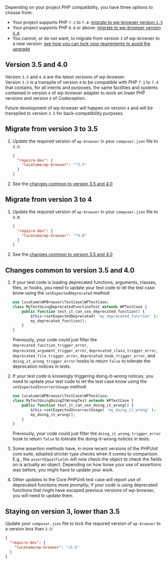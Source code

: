 Depending on your project PHP compatibility, you have three options to choose from:

* Your project supports PHP `7.1` to `7.4`: [migrate to wp-browser version `3.5`](#migrate-from-version-3-to-35)
* Your project supports PHP `8.0` or above: [migrate to wp-browser version `4.0`](#migrate-from-version-3-to-4)
* You cannot, or do not want, to migrate from version `3` of wp-browser to a new
  version: [see how you can lock your reuirements to avoid the upgrade](#staying-on-version-3-lower-than-35)

## Version 3.5 and 4.0

Version `3.5` and `4.0` are the latest versions of wp-browser.  
Version `3.5` is a transpile of version `4` to be compatible with PHP `7.1` to `7.4` that contains, for all intents and
purposes, the same facilities and systems contained in version `4` of wp-browser adapter to work on lower PHP versions
and version `4` of Codeception.

Future development of wp-browser will happen on version `4` and will be transpiled to version `3.5` for
back-compatibility purposes.

## Migrate from version 3 to 3.5

1. Update the required version of `wp-browser` in your `composer.json` file to `3.5`:
   ```json
   {
     "require-dev": {
       "lucatume/wp-browser": "^3.5"
     }
   }
   ```
2. See the [changes common to version 3.5 and 4.0](#changes-common-to-version-35-and-40)

## Migrate from version 3 to 4

1. Update the required version of `wp-browser` in your `composer.json` file to `4.0`:
    ```json
    {
      "require-dev": {
        "lucatume/wp-browser": "^4.0"
      }
    }
    ```
2. See the [changes common to version 3.5 and 4.0](#changes-common-to-version-35-and-40)

## Changes common to version 3.5 and 4.0

1. If your test code is loading deprecated functions, arguments, classes, files, or hooks, you need to update your test
   code to let the test case know using the `setExpectedDeprecated` method:
    ```php
    use lucatume\WPBrowser\TestCase\WPTestCase;
    class MyTestUsingDeprecatedFunctionTest extends WPTestCase {
        public function test_it_can_use_deprecated_function() {
            $this->setExpectedDeprecated( 'my_deprecated_function' );
            my_deprecated_function();
        }
    }
    ```
   Previously, your code could just filter
   the `deprecated_function_trigger_error`, `deprecated_argument_trigger_error`, `deprecated_class_trigger_error`, `deprecated_file_trigger_error`, `deprecated_hook_trigger_error`,
   and `doing_it_wrong_trigger_error` hooks to return `false` to tolerate the deprecation notices in tests.

2. If your test code is knowingly triggering doing-it-wrong notices, you need to update your test code to let the test
   case know using the `setExpectedIncorrectUsage` method:
    ```php
    use lucatume\WPBrowser\TestCase\WPTestCase;
    class MyTestUsingDoingItWrongTest extends WPTestCase {
        public function test_it_can_use_doing_it_wrong() {
            $this->setExpectedIncorrectUsage( 'my_doing_it_wrong' );
            my_doing_it_wrong();
        }
    }
    ```
   Previously, your code could just filter the `doing_it_wrong_trigger_error` hook to return `false` to tolerate the
   doing-it-wrong notices in tests.
3. Some assertion methods have, in more recent versions of the PHPUnit core suite, adopted stricter type checks when it comes to comparison. E.g., the `assertEqualFields` will now check the object to check the fields on is actually an object. Depending on how loose your use of assertions was before, you might have to update your work.
4. Other updates to the Core PHPUnit test case will report use of deprecated functions more promptly; if your code is using deprecated functions that might have escaped previous versions of wp-browser, you will need to update them.

## Staying on version 3, lower than 3.5

Update your `composer.json` file to lock the required version of `wp-browser` to a version less than `3.5`:

```json
{
  "require-dev": {
    "lucatume/wp-browser": "<3.5"
  }
}
```
